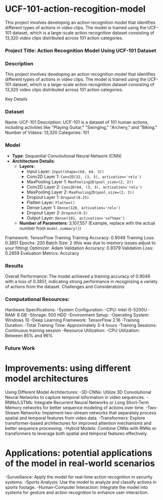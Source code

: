 # UCF-101-action-recogition-model
This project involves developing an action recognition model that identifies different types of actions in video clips. The model is trained using the UCF-101 dataset, which is a large-scale action recognition dataset consisting of 13,320 video clips distributed across 101 action categories.

### Project Title: Action Recognition Model Using UCF-101 Dataset
### Description
This project involves developing an action recognition model that identifies different types of actions in video clips. The model is trained using the UCF-101 dataset, which is a large-scale action recognition dataset consisting of 13,320 video clips distributed across 101 action categories.

Key Details
### Dataset
Name: UCF-101
Description: UCF-101 is a dataset of 101 human actions, including activities like "Playing Guitar," "Swinging," "Archery," and "Biking."
Number of Videos: 13,320
Categories: 101
### Model
- **Type**: Sequential Convolutional Neural Network (CNN)
- **Architecture Details**:
  - **Layers**:
    - Input Layer: `Input(shape=(64, 64, 3))`
    - Conv2D Layer 1: `Conv2D(32, (3, 3), activation='relu')`
    - MaxPooling Layer 1: `MaxPooling2D(pool_size=(2, 2))`
    - Conv2D Layer 2: `Conv2D(64, (3, 3), activation='relu')`
    - MaxPooling Layer 2: `MaxPooling2D(pool_size=(2, 2))`
    - Dropout Layer 1: `Dropout(0.25)`
    - Flatten Layer: `Flatten()`
    - Dense Layer 1: `Dense(128, activation='relu')`
    - Dropout Layer 2: `Dropout(0.5)`
    - Output Layer: `Dense(101, activation='softmax')`
  - **Number of Parameters**: 3,107,557 (Example, replace with the actual number from `model.summary()`)

Framework: TensorFlow
Training
Training Accuracy: 0.9049
Training Loss: 0.3851
Epochs: 200
Batch Size: 2 (this was due to memory issues adjust to your fitting)
Optimizer: Adam
Validation Accuracy: 0.9379
Validation Loss: 0.2859
Evaluation Metrics: Accuracy
### Results
Overall Performance: The model achieved a training accuracy of 0.9049 with a loss of 0.3851, indicating strong performance in recognizing a variety of actions from the dataset.
Challenges and Considerations
### Computational Resources: 
Hardware Specifications:
    -System Configuration:
    -CPU: Intel i5-5200U
    -RAM: 8 GB
    -Storage: 500 HDD
    -Environment Setup:
    -Operating System:  Windows 10
    -Deep Learning Framework: TensorFlow 2.16
    -Training Duration:
    -Total Training Time: Approximately 3-4 hours
    -Training Sessions: Continuous training session
    -Resource Utilization:
    -CPU Utilization: Between 85% and 96%
### Future Work
# Improvements:  using different model architectures
  Using Different Model Architectures:
  -3D-CNNs: Utilize 3D Convolutional Neural Networks to capture temporal information in video sequences.
  -RNNs/LSTMs: Integrate Recurrent Neural Networks or Long Short-Term Memory networks for better sequence modeling of actions over time.
  -Two-Stream Networks: Implement two-stream networks that separately process spatial and temporal features from video data.
  -Transformers: Explore transformer-based architectures for improved attention mechanisms and better sequence processing.
  -Hybrid Models: Combine CNNs with RNNs or transformers to leverage both spatial and temporal features effectively.
# Applications:  potential applications of the model in real-world scenarios
  -Surveillance: Apply the model for real-time action recognition in security systems.
  -Sports Analysis: Use the model to analyze and classify actions in sports footage.
  -Human-Computer Interaction: Integrate the model into systems for gesture and action recognition to enhance user interaction.
